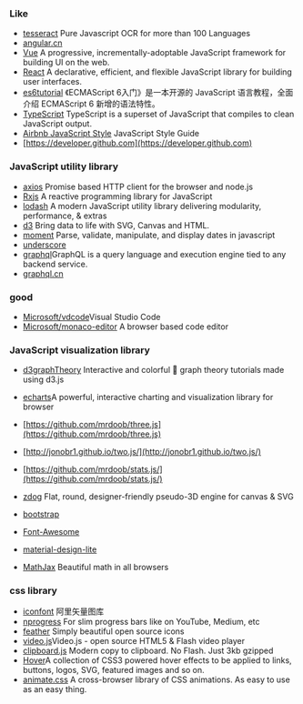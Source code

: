 ### Like
- [tesseract](https://github.com/naptha/tesseract.js) Pure Javascript OCR for more than 100 Languages
- [angular.cn](https://www.angular.cn)
- [Vue](https://github.com/vuejs/vue)  A progressive, incrementally-adoptable JavaScript framework for building UI on the web.
- [React](https://github.com/facebook/react) A declarative, efficient, and flexible JavaScript library for building user interfaces. 
- [es6tutorial](https://github.com/ruanyf/es6tutorial) 《ECMAScript 6入门》是一本开源的 JavaScript 语言教程，全面介绍 ECMAScript 6 新增的语法特性。
- [TypeScript](https://github.com/Microsoft/TypeScript) TypeScript is a superset of JavaScript that compiles to clean JavaScript output.
- [Airbnb JavaScript Style](https://github.com/airbnb/javascript) JavaScript Style Guide
- [https://developer.github.com](https://developer.github.com)


### JavaScript utility library
- [axios](https://github.com/axios/axios) Promise based HTTP client for the browser and node.js
- [Rxjs](https://github.com/ReactiveX/rxjs) A reactive programming library for JavaScript
- [lodash](https://github.com/lodash/lodash) A modern JavaScript utility library delivering modularity, performance, & extras
- [d3](https://github.com/mbostock/d3) Bring data to life with SVG, Canvas and HTML. 
- [moment](https://github.com/moment/moment) Parse, validate, manipulate, and display dates in javascript
- [underscore](https://github.com/jashkenas/underscore)
- [graphql](https://github.com/facebook/graphql)GraphQL is a query language and execution engine tied to any backend service.
- [graphql.cn](http://graphql.cn)

### good
- [Microsoft/vdcode](https://github.com/Microsoft/vscode)Visual Studio Code
- [Microsoft/monaco-editor](https://github.com/Microsoft/monaco-editor) A browser based code editor 

### JavaScript visualization library

- [d3graphTheory](https://github.com/mrpandey/d3graphTheory) Interactive and colorful 🎨 graph theory tutorials made using d3.js 
- [echarts](https://github.com/apache/incubator-echarts)A powerful, interactive charting and visualization library for browser
- [https://github.com/mrdoob/three.js](https://github.com/mrdoob/three.js)
- [http://jonobr1.github.io/two.js/](http://jonobr1.github.io/two.js/)
- [https://github.com/mrdoob/stats.js/](https://github.com/mrdoob/stats.js/)
- [zdog](https://github.com/metafizzy/zdog) Flat, round, designer-friendly pseudo-3D engine for canvas & SVG 

- [bootstrap](https://github.com/twbs/bootstrap)
- [Font-Awesome](https://github.com/FortAwesome/Font-Awesome)
- [material-design-lite](https://github.com/google/material-design-lite)
- [MathJax](https://github.com/mathjax/MathJax) Beautiful math in all browsers 

### css library
- [iconfont](http://www.iconfont.cn) 阿里矢量图库
- [nprogress](https://github.com/rstacruz/nprogress) For slim progress bars like on YouTube, Medium, etc 
- [feather](https://github.com/feathericons/feather) Simply beautiful open source icons 
- [video.js](https://github.com/videojs/video.js)Video.js - open source HTML5 & Flash video player 
- [clipboard.js](https://github.com/zenorocha/clipboard.js) Modern copy to clipboard. No Flash. Just 3kb gzipped 
- [Hover](https://github.com/IanLunn/Hover)A collection of CSS3 powered hover effects to be applied to links, buttons, logos, SVG, featured images and so on. 
- [animate.css](https://github.com/daneden/animate.css) A cross-browser library of CSS animations. As easy to use as an easy thing.

